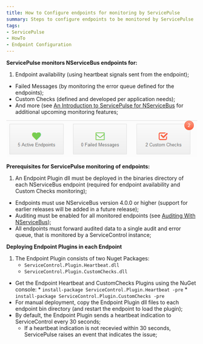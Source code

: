 ```yaml
---
title: How to Configure endpoints for monitoring by ServicePulse
summary: Steps to configure endpoints to be monitored by ServicePulse
tags:
- ServicePulse
- HowTo
- Endpoint Configuration
---
```


**ServicePulse monitors NServiceBus endpoints for:**

1. Endpoint availability (using heartbeat signals sent from the endpoint);
* Failed Messages (by monitoring the error queue defined for the endpoints);
* Custom Checks (defined and developed per application needs);
* And more (see [An Introduction to ServicePulse for NServiceBus](http://particular.net/blog/an-introduction-to-servicepulse-for-nservicebus) for additional upcoming monitoring features;

![ServicePulse dashboard](../images/ServicePulse/dashboard.png)

**Prerequisites for ServicePulse monitoring of endpoints:**

1. An Endpoint Plugin dll must be deployed in the binaries directory of each NServiceBus endpoint (required for endpoint availability and Custom Checks monitoring);
* Endpoints must use NServiceBus version 4.0.0 or higher (support for earlier releases will be added in a future release);
* Auditing must be enabled for all monitored endpoints (see [Auditing With NServiceBus](http://particular.net/articles/auditing-with-nservicebus));
* All endpoints must forward audited data to a single audit and error queue, that is monitored by a ServiceControl instance;

**Deploying Endpoint Plugins in each Endpoint**

1. The Endpoint Plugin consists of two Nuget Packages:
   * ```ServiceControl.Plugin.Heartbeat.dll```
   * ```ServiceControl.Plugin.CustomChecks.dll```
* Get the Endpoint Heartbeat and CustomChecks Plugins using the NuGet console: 
      * ```install-package ServiceControl.Plugin.Heartbeat -pre```
      * ```install-package ServiceControl.Plugin.CustomChecks -pre```
* For manual deployment, copy the Endpoint Plugin dll files to each endpoint bin directory (and restart the endpoint to load the plugin);
* By default, the Endpoint Plugin sends a heartbeat indication to ServiceControl every 30 seconds;
   * If a heartbeat indication is not recevied within 30 seconds, ServicePulse raises an event that indicates the issue;
